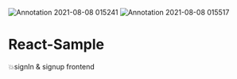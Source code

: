 ![Annotation 2021-08-08 015241](https://user-images.githubusercontent.com/73772718/131863051-f3a3c0fe-ab81-41e2-8ec2-e067f09d0607.png)
![Annotation 2021-08-08 015517](https://user-images.githubusercontent.com/73772718/131863167-1a760246-4ca8-407f-b402-83850a920889.png)


# React-Sample
💥signIn &amp; signup frontend
